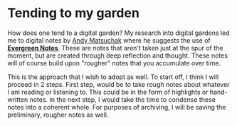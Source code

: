 # Tending to my garden

How does one tend to a digital garden? My research into digital gardens led me to digital notes by [Andy Matsuchak](https://notes.andymatuschak.org/About_these_notes) where he suggests the use of [**Evergreen Notes**](https://notes.andymatuschak.org/About_these_notes?stackedNotes=z3SjnvsB5aR2ddsycyXofbYR7fCxo7RmKW2be). These are notes that aren't taken just at the spur of the moment, but are created through deep reflection and thought. These notes will of course build upon "rougher" notes that you accumulate over time.

This is the approach that I wish to adopt as well. To start off, I think I will proceed in 2 steps. First step, would be to take rough notes about whatever I am reading or listening to. This could be in the form of highlights or hand-written notes. In the next step, I would take the time to condense these notes into a coherent whole. For purposes of archiving, I will be saving the preliminary, rougher notes as well.

